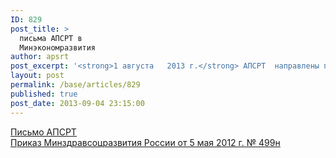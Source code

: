 ```yaml
---
ID: 829
post_title: >
  письма АПСРТ в
  Минэкономразвития
author: apsrt
post_excerpt: '<strong>1 августа   2013 г.</strong> АПСРТ  направлены письма в Минэкономразвития России и ТПП России по их запросу с обоснованиями необходимости приостановления действия приказа Минздравсоцразвития России от 5 мая 2012 г. № 499н «Об утверждении Порядка установления состава аптечки для оснащения морских судов, судов внутреннего плавания и судов смешанного (река - море) плавания, не имеющих в штатном расписании должности медицинского работника» и его существенной переработки'
layout: post
permalink: /base/articles/829
published: true
post_date: 2013-09-04 23:15:00
---
```

<a href="http://www.apsrt.ru/docs/z1z2.rtf"><span style="text-decoration:underline;"> Письмо АПСРТ  </span></a><br />
 <a href="http://www.apsrt.ru/docs/z1z3.doc"><span style="text-decoration:underline;"> Приказ Минздравсоцразвития России от 5 мая 2012 г. № 499н</span></a>